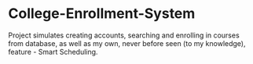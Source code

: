 # College-Enrollment-System

Project simulates creating accounts, searching and enrolling in courses from database, as well as my own, never before seen (to my knowledge), feature - Smart Scheduling.
